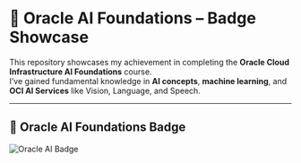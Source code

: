 # 🧠 Oracle AI Foundations – Badge Showcase

This repository showcases my achievement in completing the **Oracle Cloud Infrastructure AI Foundations** course.  
I’ve gained fundamental knowledge in **AI concepts**, **machine learning**, and **OCI AI Services** like Vision, Language, and Speech.

---

## 🏅 Oracle AI Foundations Badge

![Oracle AI Badge](Screenshot_2025-07-3.png)

<!-- If you later get a verified badge link, you can paste this below:
[🔗 View Verified Badge](https://your-verification-link.com)
-->

